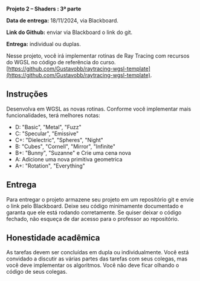 
**Projeto 2 – Shaders : 3ª parte**

**Data de entrega:** 18/11/2024, via Blackboard.

**Link do Github:** enviar via Blackboard o link do git.

**Entrega:** individual ou duplas.

Nesse projeto, você irá implementar rotinas de Ray Tracing com recursos do WGSL no código de referência do curso.
[https://github.com/Gustavobb/raytracing-wgsl-template](https://github.com/Gustavobb/raytracing-wgsl-template).

## Instruções

Desenvolva em WGSL as novas rotinas. Conforme você implementar mais funcionalidades, terá melhores notas:

- D: "Basic", "Metal", "Fuzz"
- C: "Specular", "Emissive"
- C+: "Dielectric", "Spheres", "Night"
- B: "Cubes", "Cornell", "Mirror", "Infinite"
- B+: "Bunny", "Suzanne" e Crie uma cena nova
- A: Adicione uma nova primitiva geometrica
- A+: "Rotation", "Everything"


## Entrega

Para entregar o projeto armazene seu projeto em um repositório git e envie o link pelo Blackboard. Deixe seu código minimamente documentado e garanta que ele está rodando corretamente. Se quiser deixar o código fechado, não esqueça de dar acesso para o professor ao repositório.


## Honestidade acadêmica

As tarefas devem ser concluídas em dupla ou individualmente. Você está convidado a discutir as várias partes das tarefas com seus colegas, mas você deve implementar os algoritmos. Você não deve ficar olhando o código de seus colegas.
